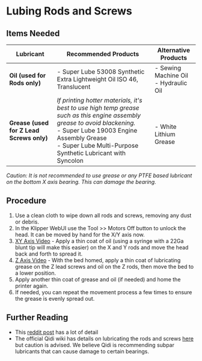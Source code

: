 # Lubing Rods and Screws

## Items Needed

| Lubricant | Recommended Products                                                                | Alternative Products |
|-----------------|-----------------------------------------------------------------------------|--------------|
| **Oil (used for Rods only)**        | - Super Lube 53008 Synthetic Extra Lightweight Oil ISO 46, Translucent | - Sewing Machine Oil <br> - Hydraulic Oil|
| **Grease (used for Z Lead Screws only)** | _If printing hotter materials, it's best to use high temp grease such as this engine assembly grease to avoid blackening._ <br> - Super Lube 19003 Engine Assembly Grease </br> - Super Lube Multi-Purpose Synthetic Lubricant with Syncolon | </br> - White Lithium Grease |

_Caution: It is not recommended to use grease or any PTFE based lubricant on the bottom X axis bearing. This can damage the bearing._

## Procedure

1. Use a clean cloth to wipe down all rods and screws, removing any dust or debris.
1. In the Klipper WebUI use the Tool >> Motors Off button to unlock the head. It can be moved by hand for the X/Y axis now.
1. [XY Axis Video](https://www.youtube.com/watch?v=LwAsZDIng5w) - Apply a thin coat of oil (using a syringe with a 22Ga blunt tip will make this easier) on the X and Y rods and move the head back and forth to spread it. 
1. [Z Axis Video](https://www.youtube.com/watch?v=V3oVYWs7v6c) - With the bed homed, apply a thin coat of lubricating grease on the Z lead screws and oil on the Z rods, then move the bed to a lower position. 
1. Apply another thin coat of grease and oil (if needed) and home the printer again.
1. If needed, you can repeat the movement process a few times to ensure the grease is evenly spread out.


## Further Reading

- This [reddit post](https://www.reddit.com/r/3Dprinting/comments/190oyf6/comment/khf05hr/) has a lot of detail
- The official Qidi wiki has details on lubricating the rods and screws [here](https://wiki.qidi3d.com/en/X-Plus4/Manual/Maintenance-Manual) but caution is advised. We believe Qidi is recommending subpar lubricants that can cause damage to certain bearings.